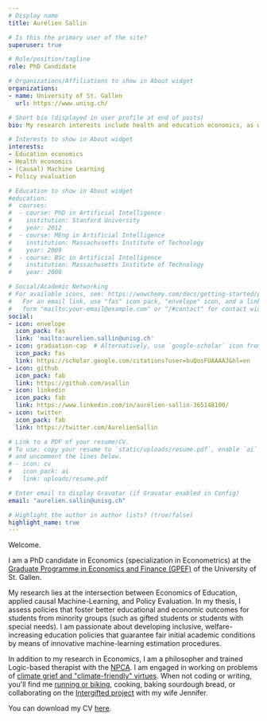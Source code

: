 ```yaml
---
# Display name
title: Aurélien Sallin

# Is this the primary user of the site?
superuser: true

# Role/position/tagline
role: PhD Candidate

# Organizations/Affiliations to show in About widget
organizations:
- name: University of St. Gallen
  url: https://www.unisg.ch/

# Short bio (displayed in user profile at end of posts)
bio: My research interests include health and education economics, as well as machine learning methods. 

# Interests to show in About widget
interests:
- Education economics 
- Health economics
- (Causal) Machine Learning
- Policy evaluation

# Education to show in About widget
#education:
#  courses:
#  - course: PhD in Artificial Intelligence
#    institution: Stanford University
#    year: 2012
#  - course: MEng in Artificial Intelligence
#    institution: Massachusetts Institute of Technology
#    year: 2009
#  - course: BSc in Artificial Intelligence
#    institution: Massachusetts Institute of Technology
#    year: 2008

# Social/Academic Networking
# For available icons, see: https://wowchemy.com/docs/getting-started/page-builder/#icons
#   For an email link, use "fas" icon pack, "envelope" icon, and a link in the
#   form "mailto:your-email@example.com" or "/#contact" for contact widget.
social:
- icon: envelope
  icon_pack: fas
  link: 'mailto:aurelien.sallin@unisg.ch'
- icon: graduation-cap  # Alternatively, use `google-scholar` icon from `ai` icon pack
  icon_pack: fas
  link: https://scholar.google.com/citations?user=buQosFUAAAAJ&hl=en
- icon: github
  icon_pack: fab
  link: https://github.com/asallin
- icon: linkedin
  icon_pack: fab
  link: https://www.linkedin.com/in/aurélien-sallin-365148100/
- icon: twitter
  icon_pack: fab
  link: https://twitter.com/AurelienSallin

# Link to a PDF of your resume/CV.
# To use: copy your resume to `static/uploads/resume.pdf`, enable `ai` icons in `params.toml`, 
# and uncomment the lines below.
# - icon: cv
#   icon_pack: ai
#   link: uploads/resume.pdf

# Enter email to display Gravatar (if Gravatar enabled in Config)
email: "aurelien.sallin@unisg.ch"

# Highlight the author in author lists? (true/false)
highlight_name: true
---
```


Welcome. 

I am a PhD candidate in Economics (specialization in Econometrics) at the [Graduate Programme in Economics and Finance (GPEF)](https://www.unisg.ch/en/forschung/doktorat/graduateprogrammeeconomicsandandfinance) of the University of St. Gallen. 

My research lies at the intersection between Economics of Education, applied causal Machine-Learning, and Policy Evaluation. In my thesis, I assess policies that foster better educational and economic outcomes for students from minority groups (such as gifted students or students with special needs). I am passionate about developing inclusive, welfare-increasing education policies that guarantee fair initial academic conditions by means of innovative machine-learning estimation procedures. 

In addition to my research in Economics, I am a philosopher and trained Logic-based therapist with the [NPCA](https://npcassoc.org/). I am engaged in working on problems of [climate grief and "climate-friendly" virtues](https://www.pdcnet.org/ijpp/content/ijpp_2021_0007_0001_0011_0026). When not coding or writing, you'll find me [running or biking](https://www.strava.com/athletes/14815281), cooking, baking sourdough bread, or collaborating on the [Intergifted project](https://www.intergifted.com) with my wife Jennifer.  

You can download my CV [here](https://drive.google.com/file/d/1F4rkPPEMtF4aJy6h1c0cDlswmyz9geBy/view?usp=sharing).
